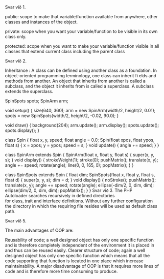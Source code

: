 Svar við 1. 

public: scope to make that variable/function available from anywhere, other classes and instances of the object.

private: scope when you want your variable/function to be visible in its own class only.

protected: scope when you want to make your variable/function visible in all classes that extend current class including the parent class

Svar við 2.  

Inheritance :
A class can be defined using another class as a foundation. In object-oriented programming terminology, one class can inherit fi elds and methods from another. An object that inherits from another is called a subclass, and the object it inherits from is called a superclass. A subclass extends the superclass.

SpinSpots spots;
SpinArm arm;

void setup() {
  size(640, 360);
  arm = new SpinArm(width/2, height/2, 0.01);
  spots = new SpinSpots(width/2, height/2, -0.02, 90.0);
}

void draw() {
  background(204);
  arm.update();
  arm.display();
  spots.update();
  spots.display();
}

class Spin {
  float x, y, speed;
  float angle = 0.0;
  Spin(float xpos, float ypos, float s) {
    x = xpos;
    y = ypos;
    speed = s;
  }
  void update() {
    angle += speed;
  }
}

class SpinArm extends Spin {
  SpinArm(float x, float y, float s) {
    super(x, y, s);
  }
  void display() {
    strokeWeight(1);
    stroke(0);
    pushMatrix();
    translate(x, y);
    angle += speed;
    rotate(angle);
    line(0, 0, 165, 0);
    popMatrix();
  }
}

class SpinSpots extends Spin {
  float dim;
  SpinSpots(float x, float y, float s, float d) {
    super(x, y, s);
    dim = d;
  }
  void display() {
    noStroke();
    pushMatrix();
    translate(x, y);
    angle += speed;
    rotate(angle);
    ellipse(-dim/2, 0, dim, dim);
    ellipse(dim/2, 0, dim, dim);
    popMatrix();
  }
}
Svar við 3. The PHP Autoloader searches recursively in defined directories for class, trait and interface definitions. Without any further configuration the directory in which the requiring file resides will be used as default class path.

Svar við 5. 

The main advantages of OOP are:

Reusability of code; a well designed object has only one specific function and is therefore completely independent of the environment it is placed in and thus can be reused easily.
Clearer structure of code; again a well designed object has only one specific function which means that all the code supporting that function is located in one place which increase maintainability.
A major disadvantage of OOP is that it requires more lines of code and is therefore more time consuming to produce.

